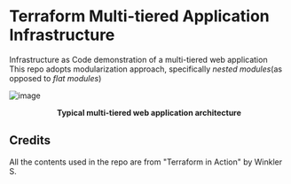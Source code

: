 # Terraform Multi-tiered Application Infrastructure
Infrastructure as Code demonstration of a multi-tiered web application  
This repo adopts modularization approach, specifically *nested modules*(as opposed to *flat modules*)  


![image](https://user-images.githubusercontent.com/55074937/147047988-3d2fd270-89c8-4f25-8923-d9558ff8c8e7.png)
<p align="center"><b>Typical multi-tiered web application architecture</b></p>

## Credits
All the contents used in the repo are from "Terraform in Action" by Winkler S.
